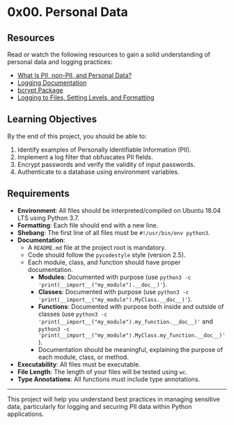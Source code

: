# 0x00. Personal Data

## Resources
Read or watch the following resources to gain a solid understanding of personal data and logging practices:

- [What Is PII, non-PII, and Personal Data?](#)
- [Logging Documentation](#)
- [bcrypt Package](#)
- [Logging to Files, Setting Levels, and Formatting](#)

## Learning Objectives
By the end of this project, you should be able to:

1. Identify examples of Personally Identifiable Information (PII).
2. Implement a log filter that obfuscates PII fields.
3. Encrypt passwords and verify the validity of input passwords.
4. Authenticate to a database using environment variables.

## Requirements
- **Environment**: All files should be interpreted/compiled on Ubuntu 18.04 LTS using Python 3.7.
- **Formatting**: Each file should end with a new line.
- **Shebang**: The first line of all files must be `#!/usr/bin/env python3`.
- **Documentation**:
  - A `README.md` file at the project root is mandatory.
  - Code should follow the `pycodestyle` style (version 2.5).
  - Each module, class, and function should have proper documentation.
    - **Modules**: Documented with purpose (use `python3 -c 'print(__import__("my_module").__doc__)'`).
    - **Classes**: Documented with purpose (use `python3 -c 'print(__import__("my_module").MyClass.__doc__)'`).
    - **Functions**: Documented with purpose both inside and outside of classes (use `python3 -c 'print(__import__("my_module").my_function.__doc__)'` and `python3 -c 'print(__import__("my_module").MyClass.my_function.__doc__)'`).
    - Documentation should be meaningful, explaining the purpose of each module, class, or method.
- **Executability**: All files must be executable.
- **File Length**: The length of your files will be tested using `wc`.
- **Type Annotations**: All functions must include type annotations.

---

This project will help you understand best practices in managing sensitive data, particularly for logging and securing PII data within Python applications.
